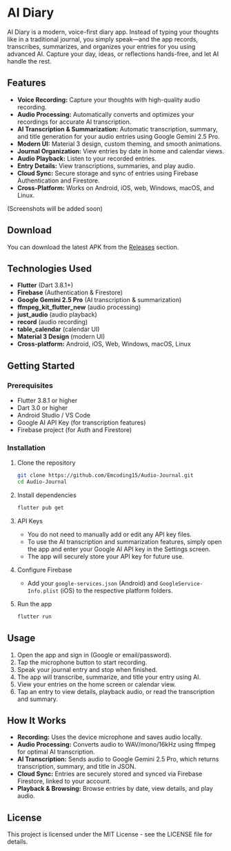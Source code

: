 
# AI Diary

AI Diary is a modern, voice-first diary app. Instead of typing your thoughts like in a traditional journal, you simply speak—and the app records, transcribes, summarizes, and organizes your entries for you using advanced AI. Capture your day, ideas, or reflections hands-free, and let AI handle the rest.

## Features

- **Voice Recording:** Capture your thoughts with high-quality audio recording.
- **Audio Processing:** Automatically converts and optimizes your recordings for accurate AI transcription.
- **AI Transcription & Summarization:** Automatic transcription, summary, and title generation for your audio entries using Google Gemini 2.5 Pro.
- **Modern UI:** Material 3 design, custom theming, and smooth animations.
- **Journal Organization:** View entries by date in home and calendar views.
- **Audio Playback:** Listen to your recorded entries.
- **Entry Details:** View transcriptions, summaries, and play audio.
- **Cloud Sync:** Secure storage and sync of entries using Firebase Authentication and Firestore.
- **Cross-Platform:** Works on Android, iOS, web, Windows, macOS, and Linux.

(Screenshots will be added soon)

## Download

You can download the latest APK from the [Releases](https://github.com/Emcoding15/Audio-Journal/releases) section.


## Technologies Used

- **Flutter** (Dart 3.8.1+)
- **Firebase** (Authentication & Firestore)
- **Google Gemini 2.5 Pro** (AI transcription & summarization)
- **ffmpeg_kit_flutter_new** (audio processing)
- **just_audio** (audio playback)
- **record** (audio recording)
- **table_calendar** (calendar UI)
- **Material 3 Design** (modern UI)
- **Cross-platform:** Android, iOS, Web, Windows, macOS, Linux



## Getting Started

### Prerequisites

- Flutter 3.8.1 or higher
- Dart 3.0 or higher
- Android Studio / VS Code
- Google AI API Key (for transcription features)
- Firebase project (for Auth and Firestore)

### Installation

1. Clone the repository
	```bash
	git clone https://github.com/Emcoding15/Audio-Journal.git
	cd Audio-Journal
	```

2. Install dependencies
	```bash
	flutter pub get
	```



3. API Keys
	- You do not need to manually add or edit any API key files.
	- To use the AI transcription and summarization features, simply open the app and enter your Google AI API key in the Settings screen.
	- The app will securely store your API key for future use.

4. Configure Firebase
	- Add your `google-services.json` (Android) and `GoogleService-Info.plist` (iOS) to the respective platform folders.

5. Run the app
	```bash
	flutter run
	```

## Usage

1. Open the app and sign in (Google or email/password).
2. Tap the microphone button to start recording.
3. Speak your journal entry and stop when finished.
4. The app will transcribe, summarize, and title your entry using AI.
5. View your entries on the home screen or calendar view.
6. Tap an entry to view details, playback audio, or read the transcription and summary.

## How It Works

- **Recording:** Uses the device microphone and saves audio locally.
- **Audio Processing:** Converts audio to WAV/mono/16kHz using ffmpeg for optimal AI transcription.
- **AI Transcription:** Sends audio to Google Gemini 2.5 Pro, which returns transcription, summary, and title in JSON.
- **Cloud Sync:** Entries are securely stored and synced via Firebase Firestore, linked to your account.
- **Playback & Browsing:** Browse entries by date, view details, and play audio.

## License

This project is licensed under the MIT License - see the LICENSE file for details.


